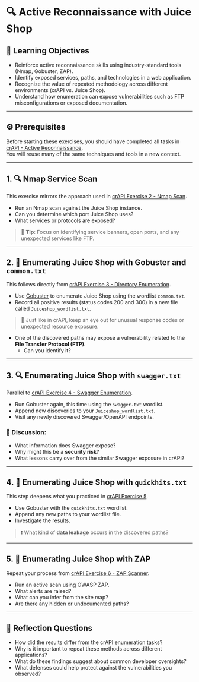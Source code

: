 # 🔍 Active Reconnaissance with Juice Shop

## 🎯 Learning Objectives
- Reinforce active reconnaissance skills using industry-standard tools (Nmap, Gobuster, ZAP).
- Identify exposed services, paths, and technologies in a web application.
- Recognize the value of repeated methodology across different environments (crAPI vs. Juice Shop).
- Understand how enumeration can expose vulnerabilities such as FTP misconfigurations or exposed documentation.

---

## ⚙️ Prerequisites

Before starting these exercises, you should have completed all tasks in  
[crAPI - Active Reconnaissance](../crAPI/3_Active_reconnaissance.md).  
You will reuse many of the same techniques and tools in a new context.

---

## 1. 🔍 Nmap Service Scan

This exercise mirrors the approach used in [crAPI Exercise 2 - Nmap Scan](../crAPI/3_Active_reconnaissance.md).

- Run an Nmap scan against the Juice Shop instance.
- Can you determine which port Juice Shop uses?
- What services or protocols are exposed?

> 🧠 **Tip**: Focus on identifying service banners, open ports, and any unexpected services like FTP.

---

## 2. 🧭 Enumerating Juice Shop with Gobuster and `common.txt`

This follows directly from [crAPI Exercise 3 - Directory Enumeration](../crAPI/3_Active_reconnaissance.md).

- Use [Gobuster](https://www.kali.org/tools/gobuster/) to enumerate Juice Shop using the wordlist `common.txt`.
- Record all positive results (status codes 200 and 300) in a new file called `Juiceshop_wordlist.txt`.

> 🧠 Just like in crAPI, keep an eye out for unusual response codes or unexpected resource exposure.

- One of the discovered paths may expose a vulnerability related to the **File Transfer Protocol (FTP)**.
  - Can you identify it?

---

## 3. 🔍 Enumerating Juice Shop with `swagger.txt`

Parallel to [crAPI Exercise 4 - Swagger Enumeration](../crAPI/3_Active_reconnaissance.md).

- Run Gobuster again, this time using the `swagger.txt` wordlist.
- Append new discoveries to your `Juiceshop_wordlist.txt`.
- Visit any newly discovered Swagger/OpenAPI endpoints.

### 🔎 Discussion:
- What information does Swagger expose?
- Why might this be a **security risk**?
- What lessons carry over from the similar Swagger exposure in crAPI?

---

## 4. 🧾 Enumerating Juice Shop with `quickhits.txt`

This step deepens what you practiced in [crAPI Exercise 5](../crAPI/3_Active_reconnaissance.md).

- Use Gobuster with the `quickhits.txt` wordlist.
- Append any new paths to your wordlist file.
- Investigate the results.

> ❗ What kind of **data leakage** occurs in the discovered paths?

---

## 5. 🧪 Enumerating Juice Shop with ZAP

Repeat your process from [crAPI Exercise 6 - ZAP Scanner](../crAPI/3_Active_reconnaissance.md).

- Run an active scan using OWASP ZAP.
- What alerts are raised?
- What can you infer from the site map?
- Are there any hidden or undocumented paths?

---

## 🧠 Reflection Questions

- How did the results differ from the crAPI enumeration tasks?
- Why is it important to repeat these methods across different applications?
- What do these findings suggest about common developer oversights?
- What defenses could help protect against the vulnerabilities you observed?

